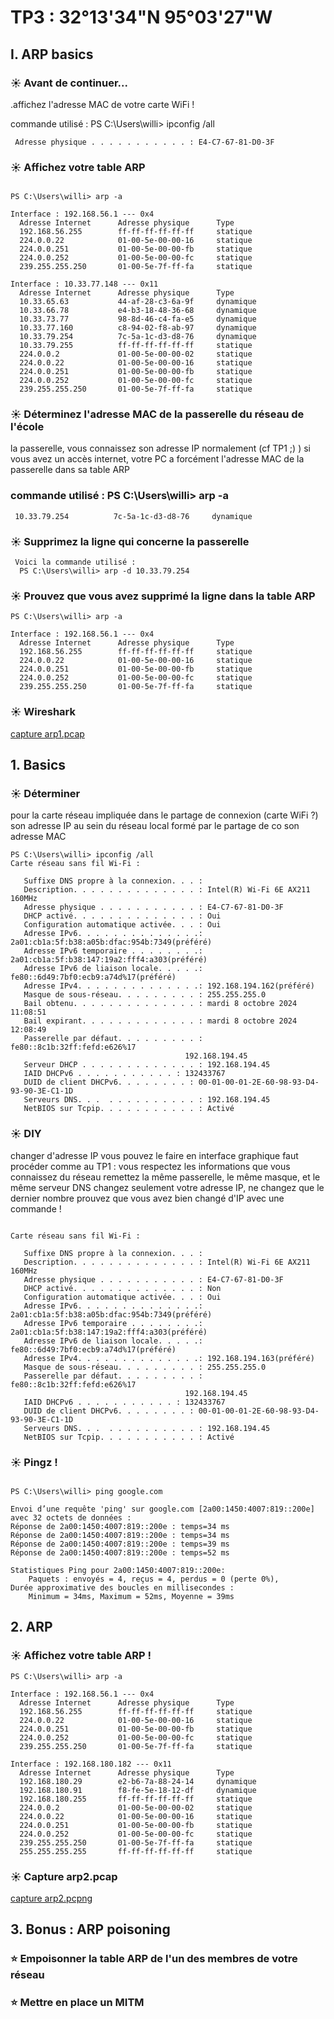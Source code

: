 # TP3 : 32°13'34"N 95°03'27"W

## I. ARP basics

### ☀️ Avant de continuer...
.affichez l'adresse MAC de votre carte WiFi !

commande utilisé : PS C:\Users\willi> ipconfig /all
```
 Adresse physique . . . . . . . . . . . : E4-C7-67-81-D0-3F
 ```
### ☀️ Affichez votre table ARP
```

PS C:\Users\willi> arp -a

Interface : 192.168.56.1 --- 0x4
  Adresse Internet      Adresse physique      Type
  192.168.56.255        ff-ff-ff-ff-ff-ff     statique
  224.0.0.22            01-00-5e-00-00-16     statique
  224.0.0.251           01-00-5e-00-00-fb     statique
  224.0.0.252           01-00-5e-00-00-fc     statique
  239.255.255.250       01-00-5e-7f-ff-fa     statique

Interface : 10.33.77.148 --- 0x11
  Adresse Internet      Adresse physique      Type
  10.33.65.63           44-af-28-c3-6a-9f     dynamique
  10.33.66.78           e4-b3-18-48-36-68     dynamique
  10.33.73.77           98-8d-46-c4-fa-e5     dynamique
  10.33.77.160          c8-94-02-f8-ab-97     dynamique
  10.33.79.254          7c-5a-1c-d3-d8-76     dynamique
  10.33.79.255          ff-ff-ff-ff-ff-ff     statique
  224.0.0.2             01-00-5e-00-00-02     statique
  224.0.0.22            01-00-5e-00-00-16     statique
  224.0.0.251           01-00-5e-00-00-fb     statique
  224.0.0.252           01-00-5e-00-00-fc     statique
  239.255.255.250       01-00-5e-7f-ff-fa     statique
  ```
  ### ☀️ Déterminez l'adresse MAC de la passerelle du réseau de l'école


la passerelle, vous connaissez son adresse IP normalement (cf TP1 ;) )
si vous avez un accès internet, votre PC a forcément l'adresse MAC de la passerelle dans sa table ARP
### commande utilisé : PS C:\Users\willi> arp -a
```
 10.33.79.254          7c-5a-1c-d3-d8-76     dynamique
 ```
 ### ☀️ Supprimez la ligne qui concerne la passerelle
```
 Voici la commande utilisé :
  PS C:\Users\willi> arp -d 10.33.79.254
``` 
### ☀️ Prouvez que vous avez supprimé la ligne dans la table ARP
```
PS C:\Users\willi> arp -a

Interface : 192.168.56.1 --- 0x4
  Adresse Internet      Adresse physique      Type
  192.168.56.255        ff-ff-ff-ff-ff-ff     statique
  224.0.0.22            01-00-5e-00-00-16     statique
  224.0.0.251           01-00-5e-00-00-fb     statique
  224.0.0.252           01-00-5e-00-00-fc     statique
  239.255.255.250       01-00-5e-7f-ff-fa     statique
```
### ☀️ Wireshark
[capture arp1.pcap](./arp1.pcapng)

## 1. Basics

### ☀️ Déterminer

pour la carte réseau impliquée dans le partage de connexion (carte WiFi ?)
son adresse IP au sein du réseau local formé par le partage de co
son adresse MAC


```
PS C:\Users\willi> ipconfig /all
Carte réseau sans fil Wi-Fi :

   Suffixe DNS propre à la connexion. . . :
   Description. . . . . . . . . . . . . . : Intel(R) Wi-Fi 6E AX211 160MHz
   Adresse physique . . . . . . . . . . . : E4-C7-67-81-D0-3F
   DHCP activé. . . . . . . . . . . . . . : Oui
   Configuration automatique activée. . . : Oui
   Adresse IPv6. . . . . . . . . . . . . .: 2a01:cb1a:5f:b38:a05b:dfac:954b:7349(préféré)
   Adresse IPv6 temporaire . . . . . . . .: 2a01:cb1a:5f:b38:147:19a2:fff4:a303(préféré)
   Adresse IPv6 de liaison locale. . . . .: fe80::6d49:7bf0:ecb9:a74d%17(préféré)
   Adresse IPv4. . . . . . . . . . . . . .: 192.168.194.162(préféré)
   Masque de sous-réseau. . . . . . . . . : 255.255.255.0
   Bail obtenu. . . . . . . . . . . . . . : mardi 8 octobre 2024 11:08:51
   Bail expirant. . . . . . . . . . . . . : mardi 8 octobre 2024 12:08:49
   Passerelle par défaut. . . . . . . . . : fe80::8c1b:32ff:fefd:e626%17
                                       192.168.194.45
   Serveur DHCP . . . . . . . . . . . . . : 192.168.194.45
   IAID DHCPv6 . . . . . . . . . . . : 132433767
   DUID de client DHCPv6. . . . . . . . : 00-01-00-01-2E-60-98-93-D4-93-90-3E-C1-1D
   Serveurs DNS. . .  . . . . . . . . . . : 192.168.194.45
   NetBIOS sur Tcpip. . . . . . . . . . . : Activé
   ```
### ☀️ DIY


changer d'adresse IP
vous pouvez le faire en interface graphique
faut procéder comme au TP1 :
vous respectez les informations que vous connaissez du réseau
remettez la même passerelle, le même masque, et le même serveur DNS
changez seulement votre adresse IP, ne changez que le dernier nombre
prouvez que vous avez bien changé d'IP
avec une commande !
```

Carte réseau sans fil Wi-Fi :

   Suffixe DNS propre à la connexion. . . :
   Description. . . . . . . . . . . . . . : Intel(R) Wi-Fi 6E AX211 160MHz
   Adresse physique . . . . . . . . . . . : E4-C7-67-81-D0-3F
   DHCP activé. . . . . . . . . . . . . . : Non
   Configuration automatique activée. . . : Oui
   Adresse IPv6. . . . . . . . . . . . . .: 2a01:cb1a:5f:b38:a05b:dfac:954b:7349(préféré)
   Adresse IPv6 temporaire . . . . . . . .: 2a01:cb1a:5f:b38:147:19a2:fff4:a303(préféré)
   Adresse IPv6 de liaison locale. . . . .: fe80::6d49:7bf0:ecb9:a74d%17(préféré)
   Adresse IPv4. . . . . . . . . . . . . .: 192.168.194.163(préféré)
   Masque de sous-réseau. . . . . . . . . : 255.255.255.0
   Passerelle par défaut. . . . . . . . . : fe80::8c1b:32ff:fefd:e626%17
                                       192.168.194.45
   IAID DHCPv6 . . . . . . . . . . . : 132433767
   DUID de client DHCPv6. . . . . . . . : 00-01-00-01-2E-60-98-93-D4-93-90-3E-C1-1D
   Serveurs DNS. . .  . . . . . . . . . . : 192.168.194.45
   NetBIOS sur Tcpip. . . . . . . . . . . : Activé
```
### ☀️ Pingz !
````

PS C:\Users\willi> ping google.com

Envoi d’une requête 'ping' sur google.com [2a00:1450:4007:819::200e] avec 32 octets de données :
Réponse de 2a00:1450:4007:819::200e : temps=34 ms
Réponse de 2a00:1450:4007:819::200e : temps=34 ms
Réponse de 2a00:1450:4007:819::200e : temps=39 ms
Réponse de 2a00:1450:4007:819::200e : temps=52 ms

Statistiques Ping pour 2a00:1450:4007:819::200e:
    Paquets : envoyés = 4, reçus = 4, perdus = 0 (perte 0%),
Durée approximative des boucles en millisecondes :
    Minimum = 34ms, Maximum = 52ms, Moyenne = 39ms
````

## 2. ARP
### ☀️ Affichez votre table ARP !
```
PS C:\Users\willi> arp -a

Interface : 192.168.56.1 --- 0x4
  Adresse Internet      Adresse physique      Type
  192.168.56.255        ff-ff-ff-ff-ff-ff     statique
  224.0.0.22            01-00-5e-00-00-16     statique
  224.0.0.251           01-00-5e-00-00-fb     statique
  224.0.0.252           01-00-5e-00-00-fc     statique
  239.255.255.250       01-00-5e-7f-ff-fa     statique

Interface : 192.168.180.182 --- 0x11
  Adresse Internet      Adresse physique      Type
  192.168.180.29        e2-b6-7a-88-24-14     dynamique
  192.168.180.91        f8-fe-5e-18-12-df     dynamique
  192.168.180.255       ff-ff-ff-ff-ff-ff     statique
  224.0.0.2             01-00-5e-00-00-02     statique
  224.0.0.22            01-00-5e-00-00-16     statique
  224.0.0.251           01-00-5e-00-00-fb     statique
  224.0.0.252           01-00-5e-00-00-fc     statique
  239.255.255.250       01-00-5e-7f-ff-fa     statique
  255.255.255.255       ff-ff-ff-ff-ff-ff     statique

```
### ☀️ Capture arp2.pcap

[capture arp2.pcpng](./arp2.pcapng)

## 3. Bonus : ARP poisoning 

### ⭐ Empoisonner la table ARP de l'un des membres de votre réseau

### ⭐ Mettre en place un MITM

